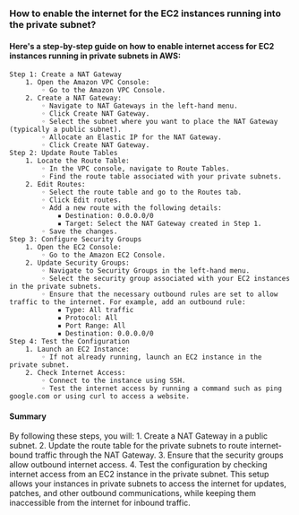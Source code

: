 ### How to enable the internet for the EC2 instances running into the private subnet?

#### Here's a step-by-step guide on how to enable internet access for EC2 instances running in private subnets in AWS:
```
Step 1: Create a NAT Gateway
    1. Open the Amazon VPC Console:
        ◦ Go to the Amazon VPC Console.
    2. Create a NAT Gateway:
        ◦ Navigate to NAT Gateways in the left-hand menu.
        ◦ Click Create NAT Gateway.
        ◦ Select the subnet where you want to place the NAT Gateway (typically a public subnet).
        ◦ Allocate an Elastic IP for the NAT Gateway.
        ◦ Click Create NAT Gateway.
Step 2: Update Route Tables
    1. Locate the Route Table:
        ◦ In the VPC console, navigate to Route Tables.
        ◦ Find the route table associated with your private subnets.
    2. Edit Routes:
        ◦ Select the route table and go to the Routes tab.
        ◦ Click Edit routes.
        ◦ Add a new route with the following details:
            ▪ Destination: 0.0.0.0/0
            ▪ Target: Select the NAT Gateway created in Step 1.
        ◦ Save the changes.
Step 3: Configure Security Groups
    1. Open the EC2 Console:
        ◦ Go to the Amazon EC2 Console.
    2. Update Security Groups:
        ◦ Navigate to Security Groups in the left-hand menu.
        ◦ Select the security group associated with your EC2 instances in the private subnets.
        ◦ Ensure that the necessary outbound rules are set to allow traffic to the internet. For example, add an outbound rule:
            ▪ Type: All traffic
            ▪ Protocol: All
            ▪ Port Range: All
            ▪ Destination: 0.0.0.0/0
Step 4: Test the Configuration
    1. Launch an EC2 Instance:
        ◦ If not already running, launch an EC2 instance in the private subnet.
    2. Check Internet Access:
        ◦ Connect to the instance using SSH.
        ◦ Test the internet access by running a command such as ping google.com or using curl to access a website.
```

#### Summary

By following these steps, you will:
    1. Create a NAT Gateway in a public subnet.
    2. Update the route table for the private subnets to route internet-bound traffic through the NAT Gateway.
    3. Ensure that the security groups allow outbound internet access.
    4. Test the configuration by checking internet access from an EC2 instance in the private subnet.
This setup allows your instances in private subnets to access the internet for updates, patches, and other outbound communications, while keeping them inaccessible from the internet for inbound traffic.





